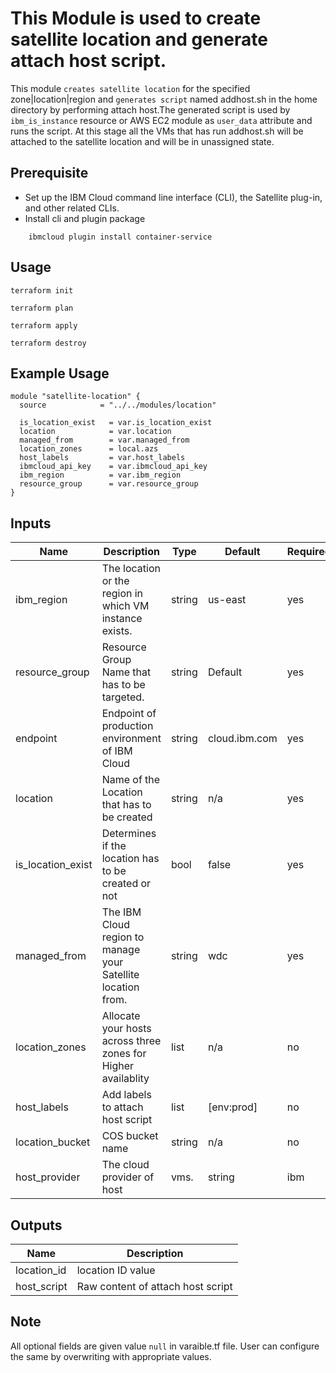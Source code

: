 # This Module is used to create satellite location and generate attach host script.

This module `creates satellite location` for the specified zone|location|region and `generates script` named addhost.sh in the home directory by performing attach host.The generated script is used by `ibm_is_instance` resource or AWS EC2 module as `user_data` attribute and runs the script. At this stage all the VMs that has run addhost.sh will be attached to the satellite location and will be in unassigned state.
 
## Prerequisite

* Set up the IBM Cloud command line interface (CLI), the Satellite plug-in, and other related CLIs.
* Install cli and plugin package
```console
    ibmcloud plugin install container-service
```
## Usage

```
terraform init
```
```
terraform plan
```
```
terraform apply
```
```
terraform destroy
```
## Example Usage
``` hcl
module "satellite-location" {
  source            = "../../modules/location"

  is_location_exist   = var.is_location_exist
  location            = var.location
  managed_from        = var.managed_from
  location_zones      = local.azs
  host_labels         = var.host_labels
  ibmcloud_api_key    = var.ibmcloud_api_key
  ibm_region          = var.ibm_region
  resource_group      = var.resource_group
}
```
<!-- BEGINNING OF PRE-COMMIT-TERRAFORM DOCS HOOK -->
## Inputs

| Name                                  | Description                                                       | Type     | Default | Required |
|---------------------------------------|-------------------------------------------------------------------|----------|---------|----------|
| ibm_region                            | The location or the region in which VM instance exists.           | string   | us-east | yes      |
| resource_group                        | Resource Group Name that has to be targeted.                      | string   | Default | yes      |
| endpoint                              | Endpoint of production environment of IBM Cloud                   | string   |cloud.ibm.com| yes  |
| location                              | Name of the Location that has to be created                       | string   | n/a     | yes      |
| is_location_exist                     | Determines if the location has to be created or not               | bool     | false   | yes      |
| managed_from                          | The IBM Cloud region to manage your Satellite location from.      | string   | wdc     | yes      |
| location_zones                        | Allocate your hosts across three zones for Higher availablity     | list     | n/a     | no       |
| host_labels                           | Add labels to attach host script                                  | list     | [env:prod]  | no   |
| location_bucket                       | COS bucket name                                                   | string   | n/a     | no       |
| host_provider                         | The cloud provider of host|vms.                                   | string   | ibm     | no       |

## Outputs

| Name | Description |
|------|-------------|
| location_id | location ID value |
| host_script | Raw content of attach host script |

<!-- END OF PRE-COMMIT-TERRAFORM DOCS HOOK -->
## Note

All optional fields are given value `null` in varaible.tf file. User can configure the same by overwriting with appropriate values.

